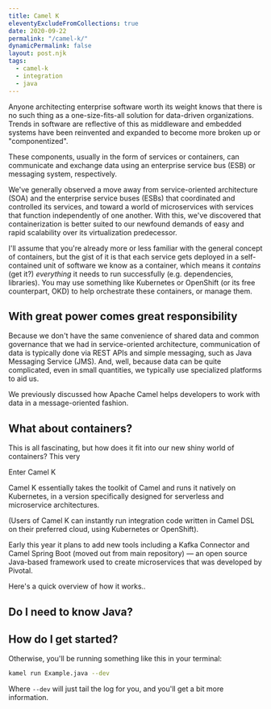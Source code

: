 ```yaml
---
title: Camel K
eleventyExcludeFromCollections: true
date: 2020-09-22
permalink: "/camel-k/"
dynamicPermalink: false
layout: post.njk
tags:
  - camel-k
  - integration
  - java
---
```



Anyone architecting enterprise software worth its weight knows that there is no such thing as a one-size-fits-all solution for data-driven organizations. Trends in software are reflective of this as middleware and embedded systems have been reinvented and expanded to become more broken up or "componentized".

These components, usually in the form of services or containers, can communicate and exchange data using an enterprise service bus (ESB) or messaging system, respectively.

We've generally observed a move away from service-oriented architecture (SOA) and the enterprise service buses (ESBs) that coordinated and controlled its services, and toward a world of microservices with services that function independently of one another. With this, we've discovered that containerization is better suited to our newfound demands of easy and rapid scalability over its virtualization predecessor.

I'll assume that you're already more or less familiar with the general concept of containers, but the gist of it is that each service gets deployed in a self-contained unit of software we know as a container, which means it _contains_ (get it?) *everything* it needs to run successfully (e.g. dependencies, libraries). You may use something like Kubernetes or OpenShift (or its free counterpart, OKD) to help orchestrate these containers, or manage them.

## With great power comes great responsibility

Because we don't have the same convenience of shared data and common governance that we had in service-oriented architecture, communication of data is typically done via REST APIs and simple messaging, such as Java Messaging Service (JMS). And, well, because data can be quite complicated, even in small quantities, we typically use specialized platforms to aid us.

We previously discussed how Apache Camel helps developers to work with data in a message-oriented fashion.

## What about containers?
This is all fascinating, but how does it fit into our new shiny world of containers? This very 

Enter Camel K

Camel K essentially takes the toolkit of Camel and runs it natively on Kubernetes, in a version specifically designed for serverless and microservice architectures.

(Users of Camel K can instantly run integration code written in Camel DSL on their preferred cloud, using Kubernetes or OpenShift).

Early this year it plans to add new tools including a Kafka Connector and Camel Spring Boot (moved out from main repository) — an open source Java-based framework used to create microservices that was developed by Pivotal.


Here's a quick overview of how it works..


## Do I need to know Java?

## How do I get started?


Otherwise, you'll be running something like this in your terminal:

```bash
kamel run Example.java --dev
```

Where `--dev` will just tail the log for you, and you'll get a bit more information.
